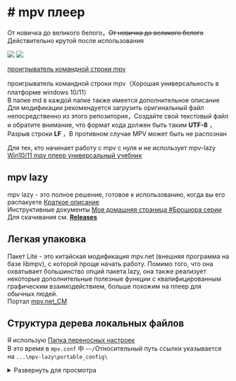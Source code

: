 # # mpv плеер

От новичка до великого белого，<s>От новичка до великого белого</s> Действительно крутой после использования

![](Temp/index-界面对比.jpg)
![](Temp/index-高级播放列表.png)

[проигрыватель командной строки mpv](https://github.com/mpv-player/mpv)  

проигрыватель командной строки mpv（Хорошая универсальность в платформе windows 10/11）  
В папке md в каждой папке также имеется дополнительное описание
Для модификации рекомендуется загрузить оригинальный файл непосредственно из этого репозитория，Создайте свой текстовый файл и обратите внимание, что формат кода должен быть таким **UTF-8** ，Разрыв строки **LF** ，В противном случае MPV может быть не распознан 

Для тех, кто начинает работу с mpv с нуля и не использует mpv-lazy [Win10/11 mpv плеер универсальный учебник](https://hooke007.github.io/mpv-lazy/mpv.html)

## mpv lazy

mpv lazy - это полное решение, готовое к использованию, когда вы его распакуете [Краткое описание](https://hooke007.github.io/mpv-lazy/[00]_懒人包快速说明.html)  
Инструктивные документы [Моя домашняя страница #Брошюра серии](https://hooke007.github.io/#系列手册)  
Для скачивания см. [**Releases**](https://github.com/hooke007/MPV_lazy/releases)

## Легкая упаковка

Пакет Lite - это китайская модификация mpv.net (внешняя программа на базе libmpv), с которой проще начать работу. Помимо того, что она охватывает большинство опций пакета lazy, она также реализует некоторые дополнительные полезные функции с квалифицированным графическим взаимодействием, больше похожим на плеер для обычных людей.  
Портал [mpv.net_CM](https://github.com/hooke007/mpv.net_CM)

## Структура дерева локальных файлов

Я использую [Папка переносных настроек](https://mpv.io/manual/master/#files-on-windows)  
В это время в `mpv.conf` 中 `~~/`Относительный путь ссылки указывается на `...\mpv-lazy\portable_config\`

<details>
<summary>Развернуть для просмотра</summary>
<pre><code>

    ...\mpv-lazy\
        mpv.exe & mpv.com
        mpv-BenchMark.conf
        mpv-test.conf
        mpv-？？模式.bat

    ...\mpv-lazy\portable_config\
            input.conf
            mpv.conf
            profiles.conf
            ?????.vpy

    ...\mpv-lazy\portable_config\scripts\
                <Папка группы сценариев>
                ?????.lua

    ...\mpv-lazy\portable_config\script-opts\
                ?????.conf（Имя обычно соответствует имени сценария）

    ...\mpv-lazy\portable_config\shaders\
                ?????.glsl
                ?????.hook

Я также использую портативную версию Python VapourSynth  
То есть, распакуйте все файлы пакета по адресу `mpv.exe` одного класса

    ...\mpv-lazy\
        python.exe
        VSPipe.exe
        VapourSynth.dll
        xxxx.py
        <и т.п. документы>

    ...\mpv-lazy\vapoursynth64\plugins\
                <Разместите здесь свои собственные плагины vs>

Я также объединил youtube dl или YT-DLP и FFmpeg.

    ...\mpv-lazy\
        ffmpeg.exe
        youtube-dl.exe
        yt-dlp.exe

tcl/tk размещается здесь в соответствии с моей предварительной установкой mpv-lazy

    ...\mpv-lazy\
        tclsh.exe

Установите зарегистрированный файл скрипта во вторичный `mpv.exe`.

    ...\mpv-lazy\installer\
            mpv-icon.ico
            mpv-install.bat
            mpv-uninstall.bat
</code></pre>
</details>
